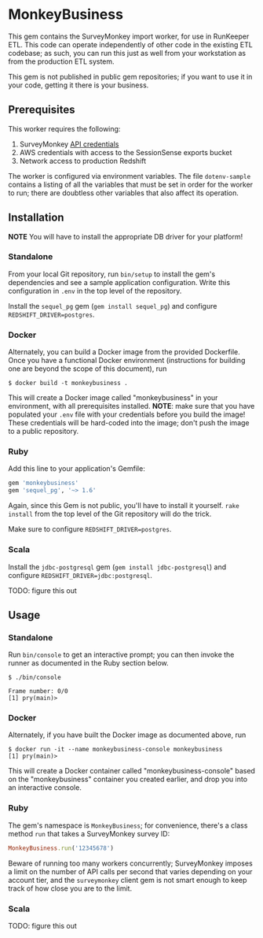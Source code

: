 # MonkeyBusiness

This gem contains the SurveyMonkey import worker, for use in RunKeeper ETL.  This code can operate independently of other code in the existing ETL codebase; as such, you can run this just as well from your workstation as from the production ETL system.

This gem is not published in public gem repositories; if you want to use it in your code, getting it there is your business.

## Prerequisites

This worker requires the following:

1. SurveyMonkey [API credentials](https://developer.surveymonkey.com/)
2. AWS credentials with access to the SessionSense exports bucket
3. Network access to production Redshift

The worker is configured via environment variables.  The file `dotenv-sample` contains a listing of all the variables that must be set in order for the worker to run; there are doubtless other variables that also affect its operation.

## Installation

__NOTE__ You will have to install the appropriate DB driver for your platform!

### Standalone

From your local Git repository, run `bin/setup` to install the gem's dependencies and see a sample application configuration.  Write this configuration in `.env` in the top level of the repository.

Install the `sequel_pg` gem (`gem install sequel_pg`) and configure `REDSHIFT_DRIVER=postgres`.

### Docker

Alternately, you can build a Docker image from the provided Dockerfile.  Once you have a functional Docker environment (instructions for building one are beyond the scope of this document), run

    $ docker build -t monkeybusiness .

This will create a Docker image called "monkeybusiness" in your environment, with all prerequisites installed.  **NOTE**: make sure that you have populated your `.env` file with your credentials before you build the image!  These credentials will be hard-coded into the image; don't push the image to a public repository.

### Ruby

Add this line to your application's Gemfile:

```ruby
gem 'monkeybusiness'
gem 'sequel_pg', '~> 1.6'
```

Again, since this Gem is not public, you'll have to install it yourself.  `rake install` from the top level of the Git repository will do the trick.

Make sure to configure `REDSHIFT_DRIVER=postgres`.

### Scala

Install the `jdbc-postgresql` gem (`gem install jdbc-postgresql`) and configure `REDSHIFT_DRIVER=jdbc:postgresql`.

TODO: figure this out

## Usage

### Standalone

Run `bin/console` to get an interactive prompt; you can then invoke the runner as documented in the Ruby section below.

    $ ./bin/console

    Frame number: 0/0
    [1] pry(main)>

### Docker

Alternately, if you have built the Docker image as documented above, run

    $ docker run -it --name monkeybusiness-console monkeybusiness
    [1] pry(main)>

This will create a Docker container called "monkeybusiness-console" based on the "monkeybusiness" container you created earlier, and drop you into an interactive console.

### Ruby

The gem's namespace is `MonkeyBusiness`; for convenience, there's a class method `run` that takes a SurveyMonkey survey ID:

```ruby
MonkeyBusiness.run('12345678')
```

Beware of running too many workers concurrently; SurveyMonkey imposes a limit on the number of API calls per second that varies depending on your account tier, and the `surveymonkey` client gem is not smart enough to keep track of how close you are to the limit.

### Scala

TODO: figure this out
